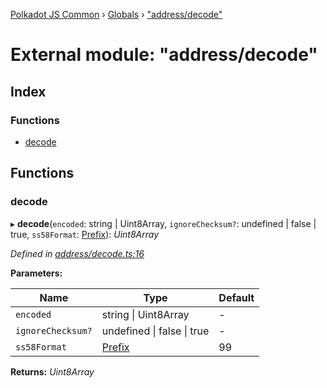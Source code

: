 [Polkadot JS Common](../README.md) › [Globals](../globals.md) › ["address/decode"](_address_decode_.md)

# External module: "address/decode"

## Index

### Functions

* [decode](_address_decode_.md#decode)

## Functions

###  decode

▸ **decode**(`encoded`: string | Uint8Array, `ignoreChecksum?`: undefined | false | true, `ss58Format`: [Prefix](_address_types_.md#prefix)): *Uint8Array*

*Defined in [address/decode.ts:16](https://github.com/polkadot-js/common/blob/e09d0ca5/packages/util-crypto/src/address/decode.ts#L16)*

**Parameters:**

Name | Type | Default |
------ | ------ | ------ |
`encoded` | string &#124; Uint8Array | - |
`ignoreChecksum?` | undefined &#124; false &#124; true | - |
`ss58Format` | [Prefix](_address_types_.md#prefix) | 99 |

**Returns:** *Uint8Array*
